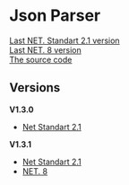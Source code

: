 # Json Parser
[Last NET. Standart 2.1 version](https://github.com/GFroze8388/JSON-parser-c-sharp/blob/main/build/v1.3.1/NET.%20Standart%202.1/v1.3.1standart.zip)  
[Last NET. 8 version](https://github.com/GFroze8388/JSON-parser-c-sharp/blob/main/build/v1.3.1/NET.%208/v1.3.1n.zip)  
[The source code](https://github.com/GFroze8388/JSON-parser-c-sharp/blob/main/json.cs)

## Versions
**V1.3.0**  
+ [Net Standart 2.1](https://github.com/GFroze8388/JSON-parser-c-sharp/blob/main/build/v1.3.0/NET.%20Standart%202.1/v1.3.0.zip)

**V1.3.1**
+ [Net Standart 2.1](https://github.com/GFroze8388/JSON-parser-c-sharp/blob/main/build/v1.3.1/NET.%20Standart%202.1/v1.3.1standart.zip)
+ [NET. 8](https://github.com/GFroze8388/JSON-parser-c-sharp/blob/main/build/v1.3.1/NET.%208/v1.3.1n.zip)
